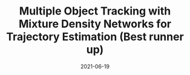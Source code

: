 ---
title: "Multiple Object Tracking with Mixture Density Networks for Trajectory Estimation  
(Best runner up)"
collection: publications
permalink: /publication/2021-CVPRW-TRAJE
excerpt: 
date: 2021-06-19
authors: "A. Girbau, X. Giro-i-Nieto, I. Rius, F. Marques"
venue: 'Computer Vision and Pattern Recognition Workshop (CVPRW RSVU)'
uri:
bibtex: /files/2021-CVPRW-TRAJE_bib.txt
pdf: https://arxiv.org/pdf/2106.10950.pdf
teaser: /images/teaser_traje.jpg
---